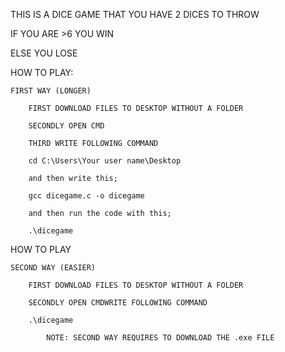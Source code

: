 THIS IS A DICE GAME THAT YOU HAVE 2 DICES TO THROW

IF YOU ARE >6 YOU WIN

ELSE YOU LOSE

HOW TO PLAY:
  
	FIRST WAY (LONGER)
    
		FIRST DOWNLOAD FILES TO DESKTOP WITHOUT A FOLDER
    
		SECONDLY OPEN CMD
    
		THIRD WRITE FOLLOWING COMMAND
    
		cd C:\Users\Your user name\Desktop
    
		and then write this;
    
		gcc dicegame.c -o dicegame
    
		and then run the code with this;
    
		.\dicegame

HOW TO PLAY
  
	SECOND WAY (EASIER)
    
		FIRST DOWNLOAD FILES TO DESKTOP WITHOUT A FOLDER
    
		SECONDLY OPEN CMDWRITE FOLLOWING COMMAND
    
		.\dicegame
                                                   
			NOTE: SECOND WAY REQUIRES TO DOWNLOAD THE .exe FILE 

